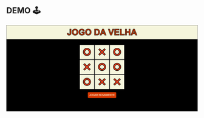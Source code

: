 ## DEMO :joystick:	
![imagem projeto](https://github.com/Rhuan-Gonzaga/JogaDaVelha/blob/main/logo/velha.png)
